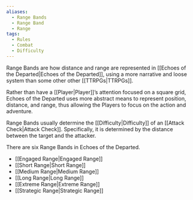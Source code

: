 ```yaml
---
aliases:
  - Range Bands
  - Range Band
  - Range
tags:
  - Rules
  - Combat
  - Difficulty
---
```

Range Bands are how distance and range are represented in [[Echoes of the Departed|Echoes of the Departed]], using a more narrative and loose system than some other other [[TTRPGs|TTRPGs]].

Rather than have a [[Player|Player]]’s attention focused on a square grid, Echoes of the Departed uses more abstract means to represent position, distance, and range, thus allowing the Players to focus on the action and adventure.

Range Bands usually determine the [[Difficulty|Difficulty]] of an [[Attack Check|Attack Check]]. Specifically, it is determined by the distance between the target and the attacker.

There are six Range Bands in Echoes of the Departed.
- [[Engaged Range|Engaged Range]]
- [[Short Range|Short Range]]
- [[Medium Range|Medium Range]]
- [[Long Range|Long Range]]
- [[Extreme Range|Extreme Range]]
- [[Strategic Range|Strategic Range]]